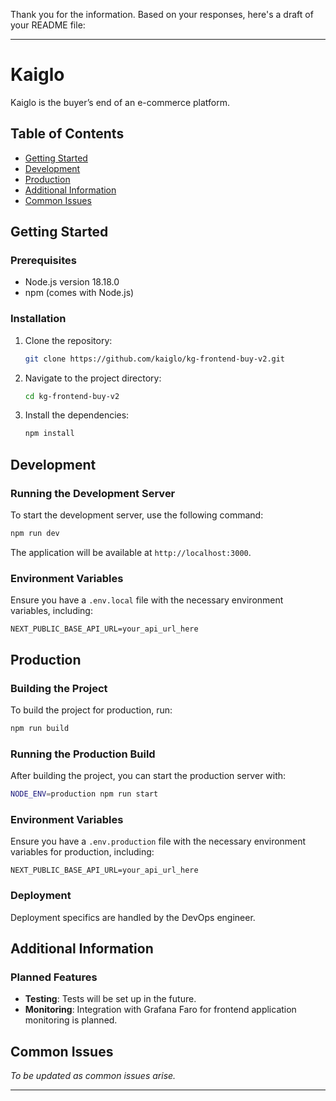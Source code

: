 Thank you for the information. Based on your responses, here's a draft of your README file:

---

# Kaiglo

Kaiglo is the buyer’s end of an e-commerce platform.

## Table of Contents

- [Getting Started](#getting-started)
- [Development](#development)
- [Production](#production)
- [Additional Information](#additional-information)
- [Common Issues](#common-issues)

## Getting Started

### Prerequisites

- Node.js version 18.18.0
- npm (comes with Node.js)

### Installation

1. Clone the repository:

   ```sh
   git clone https://github.com/kaiglo/kg-frontend-buy-v2.git
   ```

2. Navigate to the project directory:

   ```sh
   cd kg-frontend-buy-v2
   ```

3. Install the dependencies:
   ```sh
   npm install
   ```

## Development

### Running the Development Server

To start the development server, use the following command:

```sh
npm run dev
```

The application will be available at `http://localhost:3000`.

### Environment Variables

Ensure you have a `.env.local` file with the necessary environment variables, including:

```
NEXT_PUBLIC_BASE_API_URL=your_api_url_here
```

## Production

### Building the Project

To build the project for production, run:

```sh
npm run build
```

### Running the Production Build

After building the project, you can start the production server with:

```sh
NODE_ENV=production npm run start
```

### Environment Variables

Ensure you have a `.env.production` file with the necessary environment variables for production, including:

```
NEXT_PUBLIC_BASE_API_URL=your_api_url_here
```

### Deployment

Deployment specifics are handled by the DevOps engineer.

## Additional Information

### Planned Features

- **Testing**: Tests will be set up in the future.
- **Monitoring**: Integration with Grafana Faro for frontend application monitoring is planned.

## Common Issues

_To be updated as common issues arise._

---
